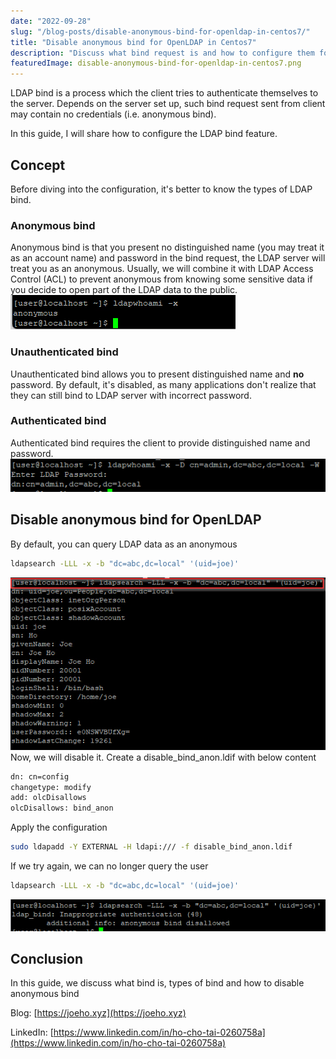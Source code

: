 ```yaml
---
date: "2022-09-28"
slug: "/blog-posts/disable-anonymous-bind-for-openldap-in-centos7/"
title: "Disable anonymous bind for OpenLDAP in Centos7"
description: "Discuss what bind request is and how to configure them for OpenLDAP in Centos7"
featuredImage: disable-anonymous-bind-for-openldap-in-centos7.png
---
```

LDAP bind is a process which the client tries to authenticate themselves to the server. Depends on the server set up, such bind request sent from client may contain no credentials (i.e. anonymous bind).

In this guide, I will share how to configure the LDAP bind feature.

## Concept
Before diving into the configuration, it's better to know the types of LDAP bind.

### Anonymous bind
Anonymous bind is that you present no distinguished name (you may treat it as an account name) and password in the bind request, the LDAP server will treat you as an anonymous. Usually, we will combine it with LDAP Access Control (ACL) to prevent anonymous from knowing some sensitive data if you decide to open part of the LDAP data to the public.
![Anonymous bind](../../images/disable-anonymous-bind-for-openldap-in-centos7/anonymous-bind.png)

### Unauthenticated bind
Unauthenticated bind allows you to present distinguished name and **no** password. By default, it's disabled, as many applications don't realize that they can still bind to LDAP server with incorrect password.

### Authenticated bind
Authenticated bind requires the client to provide distinguished name and password.
![Authenticated bind](../../images/disable-anonymous-bind-for-openldap-in-centos7/authenticated-bind.png)

## Disable anonymous bind for OpenLDAP
By default, you can query LDAP data as an anonymous
```bash
ldapsearch -LLL -x -b "dc=abc,dc=local" '(uid=joe)'
```
![Anonymous query](../../images/disable-anonymous-bind-for-openldap-in-centos7/anonymous-query.png)
Now, we will disable it. Create a disable_bind_anon.ldif with below content
```bash
dn: cn=config
changetype: modify
add: olcDisallows
olcDisallows: bind_anon
```
Apply the configuration
```bash
sudo ldapadd -Y EXTERNAL -H ldapi:/// -f disable_bind_anon.ldif
```
If we try again, we can no longer query the user
```bash
ldapsearch -LLL -x -b "dc=abc,dc=local" '(uid=joe)'
```
![Disallowed anonymous query](../../images/disable-anonymous-bind-for-openldap-in-centos7/disallowed-anonymous-query.png)

## Conclusion
In this guide, we discuss what bind is, types of bind and how to disable anonymous bind

Blog: [https://joeho.xyz](https://joeho.xyz)

LinkedIn: [https://www.linkedin.com/in/ho-cho-tai-0260758a](https://www.linkedin.com/in/ho-cho-tai-0260758a)